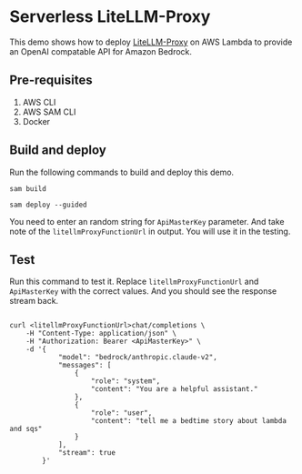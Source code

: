 # Serverless LiteLLM-Proxy

This demo shows how to deploy [LiteLLM-Proxy](https://github.com/BerriAI/liteLLM-proxy) on AWS Lambda to provide an OpenAI compatable API for Amazon Bedrock.

## Pre-requisites

1. AWS CLI
2. AWS SAM CLI
3. Docker

## Build and deploy

Run the following commands to build and deploy this demo.

```shell
sam build

sam deploy --guided
```

You need to enter an random string for `ApiMasterKey` parameter. And take note of the `litellmProxyFunctionUrl` in output. You will use it in the testing.

## Test

Run this command to test it. Replace `litellmProxyFunctionUrl` and `ApiMasterKey` with the correct values. And you should see the response stream back.

```shell

curl <litellmProxyFunctionUrl>chat/completions \
    -H "Content-Type: application/json" \
    -H "Authorization: Bearer <ApiMasterKey>" \
    -d '{
            "model": "bedrock/anthropic.claude-v2",
            "messages": [
                {
                    "role": "system",
                    "content": "You are a helpful assistant."
                },
                {
                    "role": "user",
                    "content": "tell me a bedtime story about lambda and sqs"
                }
            ],
            "stream": true
        }'
```

